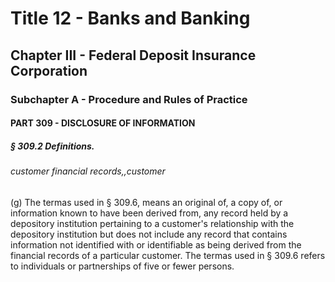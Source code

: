 
# Title 12 - Banks and Banking
## Chapter III - Federal Deposit Insurance Corporation
### Subchapter A - Procedure and Rules of Practice
#### PART 309 - DISCLOSURE OF INFORMATION
##### § 309.2 Definitions.
###### customer financial records,,customer

(g) The termas used in § 309.6, means an original of, a copy of, or information known to have been derived from, any record held by a depository institution pertaining to a customer's relationship with the depository institution but does not include any record that contains information not identified with or identifiable as being derived from the financial records of a particular customer. The termas used in § 309.6 refers to individuals or partnerships of five or fewer persons.
